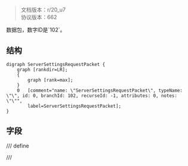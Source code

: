# <!-- md:samp ServerSettingsRequestPacket -->

> 文档版本：r/20_u7<br/>协议版本：662

<!-- md:samp ServerSettingsRequestPacket -->数据包，数字ID是`102`。

## 结构

```viz
digraph ServerSettingsRequestPacket {
	graph [rankdir=LR];
	{
		graph [rank=max];
	}
	0	[comment="name: \"ServerSettingsRequestPacket\", typeName: \"\", id: 0, branchId: 102, recurseId: -1, attributes: 0, notes: \"\"",
		label=ServerSettingsRequestPacket];
}

```

## 字段

/// define

///
